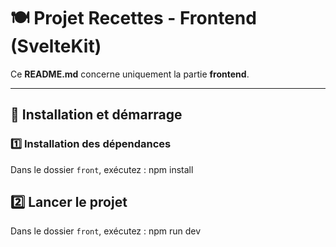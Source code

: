 # 🍽️ Projet Recettes - Frontend (SvelteKit)
Ce **README.md** concerne uniquement la partie **frontend**.

---

## 🚀 Installation et démarrage

### 1️⃣ **Installation des dépendances**
Dans le dossier `front`, exécutez : npm install


## 2️⃣ **Lancer le projet**
Dans le dossier `front`, exécutez : npm run dev

